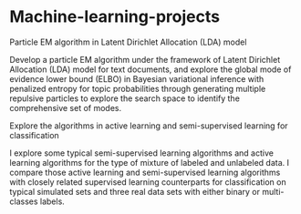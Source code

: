 # Machine-learning-projects

Particle EM algorithm in Latent Dirichlet Allocation (LDA) model

Develop a particle EM algorithm under the framework of Latent Dirichlet Allocation (LDA) model for text documents, and explore the global mode of evidence lower bound (ELBO) in Bayesian variational inference with penalized entropy for topic probabilities through generating multiple repulsive  particles to explore the search space to identify the comprehensive set of modes. 

Explore the algorithms in active learning and semi-supervised learning for classification

I explore some typical semi-supervised learning algorithms and active learning algorithms for the type of mixture of labeled and unlabeled data. I compare those active learning and semi-supervised learning algorithms with closely related supervised learning counterparts for classification on typical simulated sets and three real data sets with either binary or multi-classes labels.
